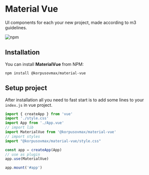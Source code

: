 # Material Vue
UI components for each your new project, made according to m3 guidelines.

![npm](https://img.shields.io/npm/dm/%40korpusovmax/material-vue)


## Installation
You can install **MaterialVue** from NPM:
```shell
npm install @korpusovmax/material-vue
```

## Setup project
After installation all you need to fast 
start is to add some lines to your `index.js` in vue project.

```js
import { createApp } from 'vue'
import './style.css'
import App from './App.vue'
// import lib
import MaterialVue from '@korpusovmax/material-vue'
// import styles
import "@korpusovmax/material-vue/style.css"

const app = createApp(App)
// use as plugin
app.use(MaterialVue)

app.mount('#app')
```

